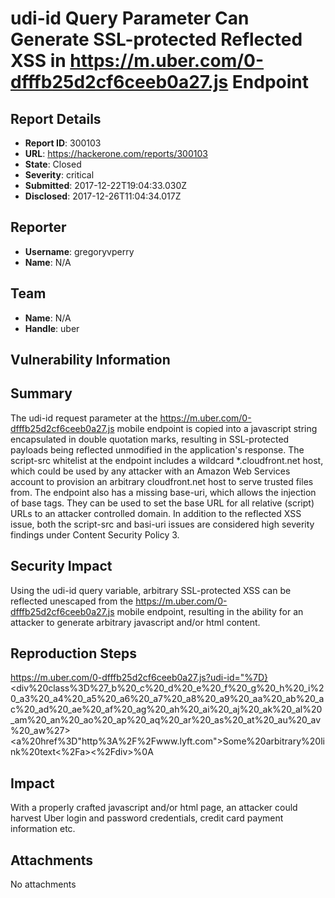 # udi-id Query Parameter Can Generate SSL-protected Reflected XSS in https://m.uber.com/0-dfffb25d2cf6ceeb0a27.js Endpoint

## Report Details
- **Report ID**: 300103
- **URL**: https://hackerone.com/reports/300103
- **State**: Closed
- **Severity**: critical
- **Submitted**: 2017-12-22T19:04:33.030Z
- **Disclosed**: 2017-12-26T11:04:34.017Z

## Reporter
- **Username**: gregoryvperry
- **Name**: N/A

## Team
- **Name**: N/A
- **Handle**: uber

## Vulnerability Information
## Summary
The udi-id request parameter at the https://m.uber.com/0-dfffb25d2cf6ceeb0a27.js mobile endpoint is copied into a javascript string encapsulated in double quotation marks, resulting in SSL-protected payloads being reflected unmodified in the application's response. The script-src whitelist at the endpoint includes a wildcard *.cloudfront.net host, which could be used by any attacker with an Amazon Web Services account to provision an arbitrary cloudfront.net host to serve trusted files from. The endpoint also has a missing base-uri, which allows the injection of base tags. They can be used to set the base URL for all relative (script) URLs to an attacker controlled domain. In addition to the reflected XSS issue, both the script-src and basi-uri issues are considered high severity findings under Content Security Policy 3.

## Security Impact
Using the udi-id query variable, arbitrary SSL-protected XSS can be reflected unescaped from the https://m.uber.com/0-dfffb25d2cf6ceeb0a27.js mobile endpoint, resulting in the ability for an attacker to generate arbitrary javascript and/or html content.

## Reproduction Steps
https://m.uber.com/0-dfffb25d2cf6ceeb0a27.js?udi-id="%7D}</script><div%20class%3D%27_b%20_c%20_d%20_e%20_f%20_g%20_h%20_i%20_a3%20_a4%20_a5%20_a6%20_a7%20_a8%20_a9%20_aa%20_ab%20_ac%20_ad%20_ae%20_af%20_ag%20_ah%20_ai%20_aj%20_ak%20_al%20_am%20_an%20_ao%20_ap%20_aq%20_ar%20_as%20_at%20_au%20_av%20_aw%27><a%20href%3D"http%3A%2F%2Fwww.lyft.com">Some%20arbitrary%20link%20text<%2Fa><%2Fdiv>%0A

## Impact

With a properly crafted javascript and/or html page, an attacker could harvest Uber login and password credentials, credit card payment information etc.

## Attachments
No attachments
